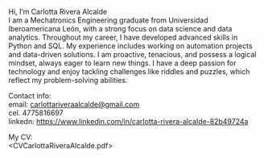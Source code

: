  Hi, I’m Carlotta Rivera Alcalde\
I am a Mechatronics Engineering graduate from Universidad Iberoamericana León, with a strong focus on data science and data analytics. Throughout my career, I have developed advanced skills in Python and SQL. My experience includes working on automation projects and data-driven solutions.
I am proactive, tenacious, and possess a logical mindset, always eager to learn new things. I have a deep passion for technology and enjoy tackling challenges like riddles and puzzles, which reflect my problem-solving abilities.

Contact info:\
email: <carlottariveraalcalde@gmail.com>\
cel. 4775816697\
linkedn: <https://www.linkedin.com/in/carlotta-rivera-alcalde-82b49724a>

My CV:\
<CVCarlottaRiveraAlcalde.pdf>


<!---
CarlottaRA/CarlottaRA is a ✨ special ✨ repository because its `README.md` (this file) appears on your GitHub profile.
You can click the Preview link to take a look at your changes.
--->

